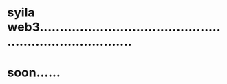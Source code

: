 # syila web3............................................................................
# soon......
